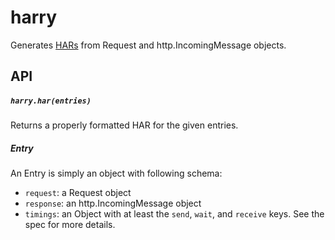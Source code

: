 # harry

Generates
[HARs](https://dvcs.w3.org/hg/webperf/raw-file/tip/specs/HAR/Overview.html)
from Request and http.IncomingMessage objects.

## API

##### `harry.har(entries)`

Returns a properly formatted HAR for the given entries.

##### Entry
An Entry is simply an object with following schema:

* `request`: a Request object
* `response`: an http.IncomingMessage object
* `timings`: an Object with at least the `send`, `wait`, and `receive`
  keys. See the spec for more details.
